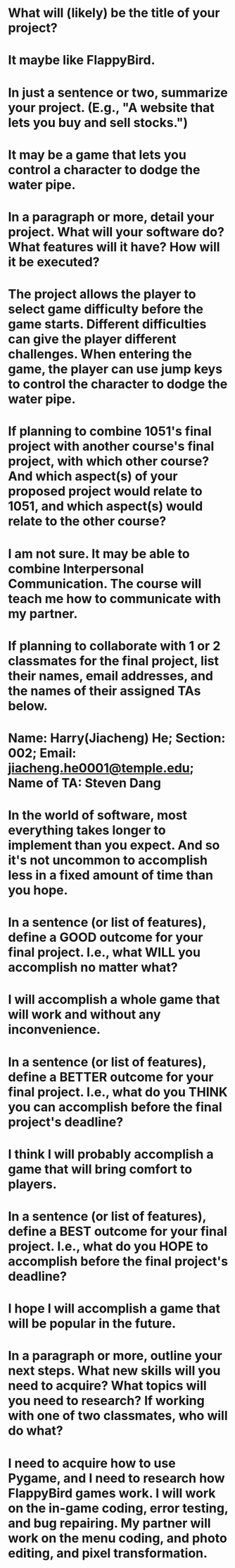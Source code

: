 # What will (likely) be the title of your project?
# It maybe like FlappyBird.
# In just a sentence or two, summarize your project. (E.g., "A website that lets you buy and sell stocks.")
# It may be a game that lets you control a character to dodge the water pipe.
# In a paragraph or more, detail your project. What will your software do? What features will it have? How will it be executed?
# The project allows the player to select game difficulty before the game starts. Different difficulties can give the player different challenges. When entering the game, the player can use jump keys to control the character to dodge the water pipe.
# If planning to combine 1051's final project with another course's final project, with which other course? And which aspect(s) of your proposed project would relate to 1051, and which aspect(s) would relate to the other course?
# I am not sure. It may be able to combine Interpersonal Communication. The course will teach me how to communicate with my partner.
# If planning to collaborate with 1 or 2 classmates for the final project, list their names, email addresses, and the names of their assigned TAs below.
# Name: Harry(Jiacheng) He; Section: 002; Email: jiacheng.he0001@temple.edu; Name of TA: Steven Dang
# In the world of software, most everything takes longer to implement than you expect. And so it's not uncommon to accomplish less in a fixed amount of time than you hope.
# In a sentence (or list of features), define a GOOD outcome for your final project. I.e., what WILL you accomplish no matter what?
# I will accomplish a whole game that will work and without any inconvenience.
# In a sentence (or list of features), define a BETTER outcome for your final project. I.e., what do you THINK you can accomplish before the final project's deadline?
# I think I will probably accomplish a game that will bring comfort to players.
# In a sentence (or list of features), define a BEST outcome for your final project. I.e., what do you HOPE to accomplish before the final project's deadline?
# I hope I will accomplish a game that will be popular in the future.
# In a paragraph or more, outline your next steps. What new skills will you need to acquire? What topics will you need to research? If working with one of two classmates, who will do what?
# I need to acquire how to use Pygame, and I need to research how FlappyBird games work. I will work on the in-game coding, error testing, and bug repairing. My partner will work on the menu coding, and photo editing, and pixel transformation.
